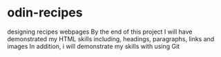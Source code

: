 # odin-recipes
designing recipes webpages
By the end of this project I will have demonstrated my HTML skills including, headings, paragraphs, links and images
In addition, i will demonstrate my skills with using Git
